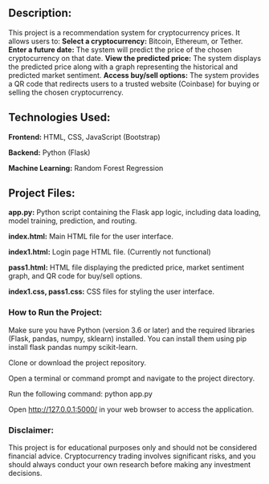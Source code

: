
## **Description:**
This project is a recommendation system for cryptocurrency prices. It allows users to:
**Select a cryptocurrency:** Bitcoin, Ethereum, or Tether.
**Enter a future date:** The system will predict the price of the chosen cryptocurrency on that date.
**View the predicted price:** The system displays the predicted price along with a graph representing the historical and predicted market sentiment.
**Access buy/sell options:** The system provides a QR code that redirects users to a trusted website (Coinbase) for buying or selling the chosen cryptocurrency.

## **Technologies Used:**
**Frontend:** HTML, CSS, JavaScript (Bootstrap)

**Backend:** Python (Flask)

**Machine Learning:** Random Forest Regression



## **Project Files:**
**app.py:** Python script containing the Flask app logic, including data loading, model training, prediction, and routing.

**index.html:** Main HTML file for the user interface.

**index1.html:** Login page HTML file. (Currently not functional)

**pass1.html:** HTML file displaying the predicted price, market sentiment graph, and QR code for buy/sell options.

**index1.css, pass1.css:** CSS files for styling the user interface.

### **How to Run the Project:**
Make sure you have Python (version 3.6 or later) and the required libraries (Flask, pandas, numpy, sklearn) installed. You can install them using pip install flask pandas numpy scikit-learn.

Clone or download the project repository.

Open a terminal or command prompt and navigate to the project directory.

Run the following command: python app.py

Open http://127.0.0.1:5000/ in your web browser to access the application.

### **Disclaimer:**
This project is for educational purposes only and should not be considered financial advice. Cryptocurrency trading involves significant risks, and you should always conduct your own research before making any investment decisions.
